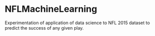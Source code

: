 # NFLMachineLearning
Experimentation of application of data science to NFL 2015 dataset to predict the success of any given play.
